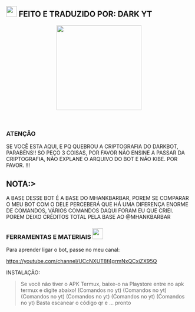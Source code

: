 ## <img src="https://github.com/TheDudeThatCode/TheDudeThatCode/blob/master/Assets/Hi.gif" width="29px"> FEITO E TRADUZIDO POR: DARK YT
<p align="center">
<img src="https://media-giphy-com.cdn.ampproject.org/ii/w820/s/media.giphy.com/media/1g3A0gpaidxWcL9Mfo/giphy.gif" width="230" height="230"/>
</p>
<br>


 
</details>

### ATENÇÃO
SE VOCÊ ESTA AQUI, E PQ QUEBROU A CRIPTOGRAFIA DO DARKBOT, PARABÉNS!! SO PEÇO 3 COISAS, POR FAVOR NÃO ENSINE A PASSAR DA CRIPTOGRAFIA, NÃO EXPLANE O ARQUIVO DO BOT E NÃO KIBE. POR FAVOR. !!!

## NOTA:>
A BASE DESSE BOT É A BASE DO MHANKBARBAR, POREM SE COMPARAR O MEU BOT COM O DELE PERCEBERÁ QUE HÁ UMA DIFERENÇA ENORME DE COMANDOS, VÁRIOS COMANDOS DAQUI FORAM EU QUE CRIEI. POREM DEIXO CRÉDITOS TOTAL PELA BASE AO @MHANKBARBAR
</div>

### FERRAMENTAS E MATERIAIS <img src="https://github.com/TheDudeThatCode/TheDudeThatCode/blob/master/Assets/Mario_Hello_Big.gif" width="29px">

Para aprender ligar o bot, passe no meu canal:

https://youtube.com/channel/UCcNXUT8f4grmNxQCxiZX95Q

INSTALAÇÃO:

> Se você não tiver o APK Termux, baixe-o na Playstore
> entre no apk termux e digite abaixo!
> (Comandos no yt)
> (Comandos no yt)
> (Comandos no yt)
> (Comandos no yt)
> (Comandos no yt)
> (Comandos no yt)
> Basta escanear o código qr e ... pronto
```

